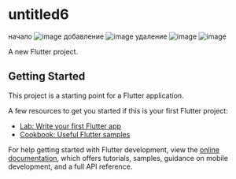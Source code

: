 # untitled6
начало
![image](https://github.com/user-attachments/assets/96ba6551-ca8a-4be1-9cbd-3748d053d79d)
добавление
![image](https://github.com/user-attachments/assets/2b3517e8-d031-4bce-9cbe-838e3577e35b)
удаление
![image](https://github.com/user-attachments/assets/bdc62caa-9996-40ff-8928-07a179141ac9)
![image](https://github.com/user-attachments/assets/bc2d89d5-c2a4-4068-9bb2-ed540582fa47)

A new Flutter project.

## Getting Started

This project is a starting point for a Flutter application.

A few resources to get you started if this is your first Flutter project:

- [Lab: Write your first Flutter app](https://docs.flutter.dev/get-started/codelab)
- [Cookbook: Useful Flutter samples](https://docs.flutter.dev/cookbook)

For help getting started with Flutter development, view the
[online documentation](https://docs.flutter.dev/), which offers tutorials,
samples, guidance on mobile development, and a full API reference.
